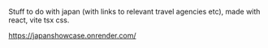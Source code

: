 Stuff to do with japan (with links to relevant travel agencies etc), made with react, vite tsx css.

https://japanshowcase.onrender.com/

